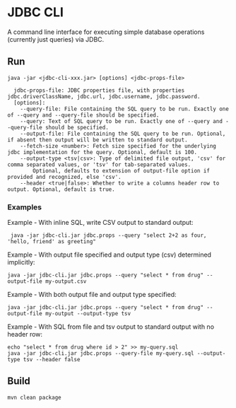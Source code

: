 # JDBC CLI

A command line interface for executing simple database operations (currently just queries) via JDBC.

## Run

```console
java -jar <jdbc-cli-xxx.jar> [options] <jdbc-props-file>

  jdbc-props-file: JDBC properties file, with properties jdbc.driverClassName, jdbc.url, jdbc.username, jdbc.password.
  [options]:
    --query-file: File containing the SQL query to be run. Exactly one of --query and --query-file should be specified.
    --query: Text of SQL query to be run. Exactly one of --query and --query-file should be specified.
    --output-file: File containing the SQL query to be run. Optional, if absent then output will be written to standard output.
    --fetch-size <number>: Fetch size specified for the underlying jdbc implementation for the query. Optional, default is 100.
    --output-type <tsv|csv>: Type of delimited file output, 'csv' for comma separated values, or 'tsv' for tab-separated values.
        Optional, defaults to extension of output-file option if provided and recognized, else 'csv'.
    --header <true|false>: Whether to write a columns header row to output. Optional, default is true.
```

### Examples
Example - With inline SQL, write CSV output to standard output:
```console
 java -jar jdbc-cli.jar jdbc.props --query "select 2+2 as four, 'hello, friend' as greeting"
 ```

Example - With output file specified and output type (csv) determined implicitly:
```console
java -jar jdbc-cli.jar jdbc.props --query "select * from drug" --output-file my-output.csv
```

Example - With both output file and output type specified:
```console
java -jar jdbc-cli.jar jdbc.props --query "select * from drug" --output-file my-output --output-type tsv
```
Example - With SQL from file and tsv output to standard output with no header row:
```console
echo "select * from drug where id > 2" >> my-query.sql
java -jar jdbc-cli.jar jdbc.props --query-file my-query.sql --output-type tsv --header false
```

## Build

```
mvn clean package
```
